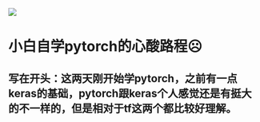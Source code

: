 ![](https://pic2.zhimg.com/v2-0ebe61d7d5b0530808a01f679eb9214c_1200x500.jpg)
# 小白自学pytorch的心酸路程☹
## 写在开头：这两天刚开始学pytorch，之前有一点keras的基础，pytorch跟keras个人感觉还是有挺大的不一样的，但是相对于tf这两个都比较好理解。
## 
